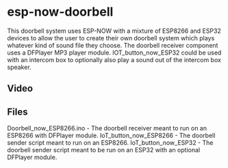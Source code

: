 # esp-now-doorbell

This doorbell system uses ESP-NOW with a mixture of ESP8266 and ESP32 devices to allow the user to create their own doorbell system which plays whatever kind of sound file they choose. The doorbell receiver component uses a DFPlayer MP3 player module. IOT_button_now_ESP32 could be used with an intercom box to optionally also play a sound out of the intercom box speaker.

## Video

## Files
Doorbell_now_ESP8266.ino - The doorbell receiver meant to run on an ESP8266 with DFPlayer module.
IoT_button_now_ESP8266 - The doorbell sender script meant to run on an ESP8266.
IoT_button_now_ESP32 - The doorbell sender script meant to be run on an ESP32 with an optional DFPlayer module.
